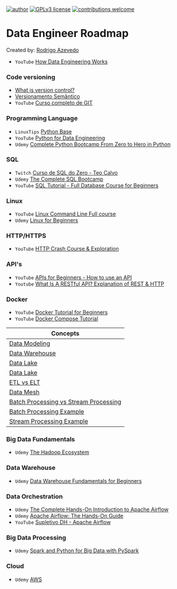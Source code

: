 [![author](https://img.shields.io/badge/author-razevedo1994-red.svg)](https://www.linkedin.com/in/azevedo94/) [![GPLv3 license](https://img.shields.io/badge/License-GPLv3-blue.svg)](http://perso.crans.org/besson/LICENSE.html) [![contributions welcome](https://img.shields.io/badge/contributions-welcome-brightgreen.svg?style=flat)](https://github.com/razevedo1994/data_engineer_roadmap/issues)

# Data Engineer Roadmap

Created by: [Rodrigo Azevedo](https://www.linkedin.com/in/azevedo94/)


- `YouTube` [How Data Engineering Works](https://www.youtube.com/watch?v=qWru-b6m030)


### Code versioning

- [What is version control?](https://www.atlassian.com/git/tutorials/what-is-version-control)
- [Versionamento Semântico](https://semver.org/lang/pt-BR/)
- `YouTube` [Curso completo de GIT](https://www.youtube.com/watch?v=OuOb1_qADBQ)


### Programming Language

- `LinuxTips` [Python Base](https://www.linuxtips.io/products/python-base)
- `YouTube` [Python for Data Engineering](https://www.youtube.com/watch?v=yl3uoL050gw&list=PL50mYnndduIHs5KReaz7F7aSelC-zG2zP)
- `Udemy` [Complete Python Bootcamp From Zero to Hero in Python](https://www.udemy.com/course/complete-python-bootcamp/?ranMID=39197&ranEAID=HTtUFxqit0c&ranSiteID=HTtUFxqit0c-1OxN5idcVF_YM1Xge1wiYg&utm_source=aff-campaign&LSNPUBID=HTtUFxqit0c&utm_medium=udemyads)


### SQL

- `Twitch` [Curso de SQL do Zero - Teo Calvo](https://www.twitch.tv/collections/1GD1BC-Y3BbhgA)
- `Udemy` [The Complete SQL Bootcamp](https://www.udemy.com/course/the-complete-sql-bootcamp/?ranMID=39197&ranEAID=HTtUFxqit0c&ranSiteID=HTtUFxqit0c-yn4syphFt3wsdlQl_2Sl0g&utm_source=aff-campaign&utm_medium=udemyads&LSNPUBID=HTtUFxqit0c)
- `YouTube` [SQL Tutorial - Full Database Course for Beginners](https://www.youtube.com/watch?v=HXV3zeQKqGY)


### Linux

- `YouTube` [Linux Command Line Full course](https://www.youtube.com/watch?v=2PGnYjbYuUo)
- `Udemy` [Linux for Beginners](https://www.udemy.com/course/linux-for-beginners-2021/?ranMID=39197&ranEAID=HTtUFxqit0c&ranSiteID=HTtUFxqit0c-hFZAmF_V4qoQMac49XY_Wg&LSNPUBID=HTtUFxqit0c&utm_source=aff-campaign&utm_medium=udemyads)


### HTTP/HTTPS

- `YouTube` [HTTP Crash Course & Exploration](https://www.youtube.com/watch?v=iYM2zFP3Zn0)


### API's

- `YouTube` [APIs for Beginners - How to use an API](https://www.youtube.com/watch?v=GZvSYJDk-us&t=6965s)
- `Youtube` [What Is A RESTful API? Explanation of REST & HTTP](https://www.youtube.com/watch?v=Q-BpqyOT3a8)


### Docker

- `YouTube` [Docker Tutorial for Beginners](https://www.youtube.com/watch?v=3c-iBn73dDE)
- `YouTube` [Docker Compose Tutorial](https://www.youtube.com/watch?v=HG6yIjZapSA)


| Concepts                                                                                                                                |
|-----------------------------------------------------------------------------------------------------------------------------------------|
| [Data Modeling](https://medium.com/sagar-explains-azure-and-analytics-data-engineerin/introduction-to-data-modelling-c0c44432ec0b)      |
| [Data Warehouse](https://www.analytics8.com/blog/what-is-a-data-warehouse/)                                                             |
| [Data Lake](https://www.youtube.com/watch?v=RQOXkuirWF0)                                                                                |
| [Data Lake](https://faun.pub/an-overview-of-data-lake-concepts-and-architectures-on-aws-and-azure-f485ed5110e2)                         |
| [ETL vs ELT](https://www.guru99.com/etl-vs-elt.html)                                                                                    |
| [Data Mesh](https://medium.com/data-hackers/data-mesh-indo-al%C3%A9m-do-data-lake-e-data-warehouse-465d57539d89)                        |
| [Batch Processing vs Stream Processing](https://gowthamy.medium.com/big-data-battle-batch-processing-vs-stream-processing-5d94600d8103) |
| [Batch Processing Example](https://www.startdataengineering.com/post/update-mysql-in-batch/)                                            |
| [Stream Processing Example](https://www.startdataengineering.com/post/data-engineering-project-for-beginners-stream-edition/)           |


### Big Data Fundamentals

- `Udemy` [The Hadoop Ecosystem](https://www.udemy.com/course/learn-big-data-the-hadoop-ecosystem-masterclass/?ranMID=39197&ranEAID=HTtUFxqit0c&ranSiteID=HTtUFxqit0c-cjIFaJzEck5Pdp99WCBpew&LSNPUBID=HTtUFxqit0c&utm_source=aff-campaign&utm_medium=udemyads)

### Data Warehouse

- `Udemy` [Data Warehouse Fundamentals for Beginners](https://www.udemy.com/course/data-warehouse-fundamentals-for-beginners/?ranMID=39197&ranEAID=HTtUFxqit0c&ranSiteID=HTtUFxqit0c-5Cssseb5O_hSY2lvbFd3bQ&LSNPUBID=HTtUFxqit0c&utm_source=aff-campaign&utm_medium=udemyads)


### Data Orchestration

- `Udemy` [The Complete Hands-On Introduction to Apache Airflow](https://www.udemy.com/course/the-complete-hands-on-course-to-master-apache-airflow/?ranMID=39197&ranEAID=HTtUFxqit0c&ranSiteID=HTtUFxqit0c-RLnxYMmqet2OlocFyF.SdQ&LSNPUBID=HTtUFxqit0c&utm_source=aff-campaign&utm_medium=udemyads)
- `Udemy` [Apache Airflow: The Hands-On Guide](https://www.udemy.com/course/the-ultimate-hands-on-course-to-master-apache-airflow/)
- `YouTube` [Supletivo DH - Apache Airflow](https://www.youtube.com/watch?v=f_lnDBR3rFU&t=468s)


### Big Data Processing

- `Udemy` [Spark and Python for Big Data with PySpark](https://www.udemy.com/course/spark-and-python-for-big-data-with-pyspark/?ranMID=39197&ranEAID=HTtUFxqit0c&ranSiteID=HTtUFxqit0c-qofM41MCAbjZoB0kUD_6vA&LSNPUBID=HTtUFxqit0c&utm_source=aff-campaign&utm_medium=udemyads)


### Cloud

- `Udemy` [AWS](https://www.udemy.com/course/aws-certified-cloud-practitioner-new/?ranMID=39197&ranEAID=HTtUFxqit0c&ranSiteID=HTtUFxqit0c-B0OpiE6Fs4IfdBOSfTrANg&utm_source=aff-campaign&utm_medium=udemyads&LSNPUBID=HTtUFxqit0c)












